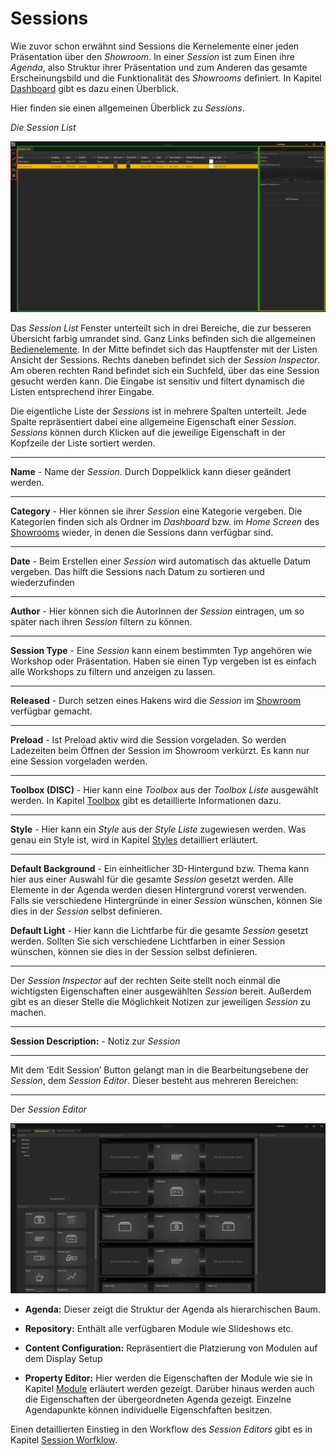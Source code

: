 # Sessions 

Wie zuvor schon erwähnt sind Sessions die Kernelemente einer jeden Präsentation über den *Showroom*. In einer *Session* ist zum Einen ihre *Agenda*, also Struktur ihrer Präsentation und zum Anderen das gesamte Erscheinungsbild und die Funktionalität des *Showrooms* definiert. In Kapitel [Dashboard](dashboard.md) gibt es dazu einen Überblick. 

Hier finden sie einen allgemeinen Überblick zu *Sessions*.


*Die Session List* 

![Placeholder](img/SessionList.PNG) 


Das *Session List* Fenster unterteilt sich in drei Bereiche, die zur besseren Übersicht farbig umrandet sind. Ganz Links befinden sich die allgemeinen [Bedienelemente](bedienelemente.md). In der Mitte befindet sich das Hauptfenster mit der Listen Ansicht der Sessions. Rechts daneben befindet sich der *Session Inspector*.
Am oberen rechten Rand befindet sich ein Suchfeld, über das eine Session gesucht werden kann. Die Eingabe ist sensitiv und filtert dynamisch die Listen entsprechend ihrer Eingabe. 

Die eigentliche Liste der *Sessions* ist in mehrere Spalten unterteilt. Jede Spalte repräsentiert dabei eine allgemeine Eigenschaft einer *Session*. *Sessions* können durch Klicken auf die jeweilige Eigenschaft in der Kopfzeile der Liste sortiert werden.  

***
**Name** - Name der *Session*. Durch Doppelklick kann dieser geändert werden.

***
**Category** - Hier können sie ihrer *Session* eine Kategorie vergeben. Die Kategorien finden sich als Ordner im *Dashboard* bzw. im *Home Screen* des [Showrooms](dashboard_showroom.md) wieder, in denen die Sessions dann verfügbar sind.
***
**Date** - Beim Erstellen einer *Session* wird automatisch das aktuelle Datum vergeben. Das hilft die Sessions nach Datum zu sortieren und wiederzufinden
***
**Author** - Hier können sich die AutorInnen der *Session* eintragen, um so später nach ihren *Session* filtern zu können.  
***
**Session Type** - Eine *Session* kann einem bestimmten Typ angehören wie Workshop oder Präsentation. Haben sie einen Typ vergeben ist es einfach alle Workshops zu filtern und anzeigen zu lassen.

***
**Released** - Durch setzen eines Hakens wird die *Session* im [Showroom](showroom.md) verfügbar gemacht.

***
**Preload** - Ist Preload aktiv wird die Session vorgeladen. So werden Ladezeiten beim Öffnen der Session im Showroom verkürzt. Es kann nur eine Session vorgeladen werden. 

***
**Toolbox (DISC)** - Hier kann eine *Toolbox* aus der *Toolbox Liste* ausgewählt werden. In Kapitel [Toolbox](toolbox.md) gibt es detaillierte Informationen dazu.
***

**Style** - Hier kann ein *Style* aus der *Style Liste* zugewiesen werden. Was genau ein Style ist, wird in Kapitel [Styles](styles.md) detailliert erläutert.

***
**Default Background** - Ein einheitlicher 3D-Hintergund bzw. Thema kann hier aus einer Auswahl für die gesamte *Session* gesetzt werden. Alle Elemente in der Agenda werden diesen Hintergrund vorerst verwenden. Falls sie verschiedene Hintergründe in einer *Session* wünschen, können Sie dies in der *Session* selbst definieren.  

**Default Light** - Hier kann die Lichtfarbe für die gesamte *Session* gesetzt werden. Sollten Sie sich verschiedene Lichtfarben in einer Session wünschen, können sie dies in der Session selbst definieren.  
***
Der *Session Inspector* auf der rechten Seite stellt noch einmal die wichtigsten Eigenschaften einer ausgewählten *Session* bereit. Außerdem gibt es an dieser Stelle die Möglichkeit Notizen zur jeweiligen *Session* zu machen. 
***

**Session Description:** - Notiz zur *Session* 


***

Mit dem ‘Edit Session’ Button gelangt man in die Bearbeitungsebene der *Session*, dem *Session Editor*. Dieser besteht aus mehreren Bereichen:

***

Der *Session Editor*

![SessionEditor](img/SessionEditor.PNG)


* **Agenda:** Dieser zeigt die Struktur der Agenda als hierarchischen Baum.</p></li>  



* **Repository:** Enthält alle verfügbaren Module wie Slideshows etc.</p></li>



* **Content Configuration:** Repräsentiert die Platzierung von Modulen auf dem Display Setup


* **Property Editor:** Hier werden die Eigenschaften der Module wie sie in Kapitel [Module](module.md) erläutert werden gezeigt. Darüber hinaus  werden auch die Eigenschaften der übergeordneten Agenda gezeigt. Einzelne Agendapunkte können individuelle Eigenschfaften besitzen. 



Einen detaillierten Einstieg in den Workflow des *Session Editors* gibt es in Kapitel [Session Worfklow](sessionworkflow.md). 
